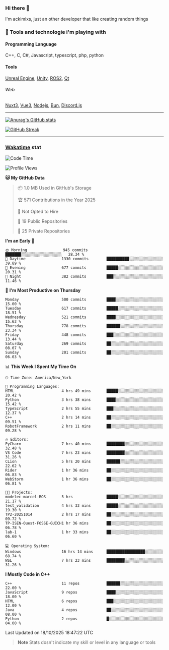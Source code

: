 ### Hi there 👋

I'm ackimixs, just an other developer that like creating random things

### 🧰 Tools and technologie i'm playing with

#### Programming Language
C++, C, C#, Javascript, typescript, php, python

#### Tools
[Unreal Engine](https://www.unrealengine.com), [Unity](https://unity.com/), [ROS2](https://ros.org/), [Qt](https://www.qt.io/)

###### Web
[Nuxt3](https://nuxt.com/), [Vue3](https://vuejs.org/), [Nodejs](https://nodejs.org), [Bun](https://bun.sh/), [Discord.js](https://discord.js.org/)

---

[![Anurag's GitHub stats](https://github-readme-stats.vercel.app/api?username=ackimixs&show_icons=true&theme=github_dark&count_private=true)](https://github.com/anuraghazra/github-readme-stats)

[![GitHub Streak](https://github-readme-streak-stats.herokuapp.com?user=Ackimixs&theme=github-dark-blue&date_format=j%20M%5B%20Y%5D&mode=weekly)](https://git.io/streak-stats)

---
 
 ### [Wakatime](https://wakatime.com/) stat

<!--START_SECTION:waka-->
![Code Time](http://img.shields.io/badge/Code%20Time-1%2C770%20hrs%2033%20mins-blue)

![Profile Views](http://img.shields.io/badge/Profile%20Views-5-blue)

**🐱 My GitHub Data** 

> 📦 1.0 MB Used in GitHub's Storage 
 > 
> 🏆 571 Contributions in the Year 2025
 > 
> 🚫 Not Opted to Hire
 > 
> 📜 19 Public Repositories 
 > 
> 🔑 25 Private Repositories 
 > 
**I'm an Early 🐤** 

```text
🌞 Morning                945 commits         ███████░░░░░░░░░░░░░░░░░░   28.34 % 
🌆 Daytime                1330 commits        ██████████░░░░░░░░░░░░░░░   39.89 % 
🌃 Evening                677 commits         █████░░░░░░░░░░░░░░░░░░░░   20.31 % 
🌙 Night                  382 commits         ███░░░░░░░░░░░░░░░░░░░░░░   11.46 % 
```
📅 **I'm Most Productive on Thursday** 

```text
Monday                   500 commits         ████░░░░░░░░░░░░░░░░░░░░░   15.00 % 
Tuesday                  617 commits         █████░░░░░░░░░░░░░░░░░░░░   18.51 % 
Wednesday                521 commits         ████░░░░░░░░░░░░░░░░░░░░░   15.63 % 
Thursday                 778 commits         ██████░░░░░░░░░░░░░░░░░░░   23.34 % 
Friday                   448 commits         ███░░░░░░░░░░░░░░░░░░░░░░   13.44 % 
Saturday                 269 commits         ██░░░░░░░░░░░░░░░░░░░░░░░   08.07 % 
Sunday                   201 commits         ██░░░░░░░░░░░░░░░░░░░░░░░   06.03 % 
```


📊 **This Week I Spent My Time On** 

```text
🕑︎ Time Zone: America/New_York

💬 Programming Languages: 
HTML                     4 hrs 49 mins       █████░░░░░░░░░░░░░░░░░░░░   20.42 % 
Python                   3 hrs 38 mins       ████░░░░░░░░░░░░░░░░░░░░░   15.42 % 
TypeScript               2 hrs 55 mins       ███░░░░░░░░░░░░░░░░░░░░░░   12.37 % 
C++                      2 hrs 14 mins       ██░░░░░░░░░░░░░░░░░░░░░░░   09.51 % 
RobotFramework           2 hrs 11 mins       ██░░░░░░░░░░░░░░░░░░░░░░░   09.28 % 

🔥 Editors: 
PyCharm                  7 hrs 40 mins       ████████░░░░░░░░░░░░░░░░░   32.48 % 
VS Code                  7 hrs 23 mins       ████████░░░░░░░░░░░░░░░░░   31.26 % 
CLion                    5 hrs 20 mins       ██████░░░░░░░░░░░░░░░░░░░   22.62 % 
Rider                    1 hr 36 mins        ██░░░░░░░░░░░░░░░░░░░░░░░   06.83 % 
WebStorm                 1 hr 36 mins        ██░░░░░░░░░░░░░░░░░░░░░░░   06.81 % 

🐱‍💻 Projects: 
modelec-marcel-ROS       5 hrs               █████░░░░░░░░░░░░░░░░░░░░   21.17 % 
test_validation          4 hrs 33 mins       █████░░░░░░░░░░░░░░░░░░░░   19.30 % 
TP2-20251014             2 hrs 17 mins       ██░░░░░░░░░░░░░░░░░░░░░░░   09.72 % 
TP-ISEN-Ouest-FOSSE-GUICH1 hr 36 mins        ██░░░░░░░░░░░░░░░░░░░░░░░   06.78 % 
lab-1                    1 hr 33 mins        ██░░░░░░░░░░░░░░░░░░░░░░░   06.60 % 

💻 Operating System: 
Windows                  16 hrs 14 mins      █████████████████░░░░░░░░   68.74 % 
WSL                      7 hrs 23 mins       ████████░░░░░░░░░░░░░░░░░   31.26 % 
```

**I Mostly Code in C++** 

```text
C++                      11 repos            ██████░░░░░░░░░░░░░░░░░░░   22.00 % 
JavaScript               9 repos             ████░░░░░░░░░░░░░░░░░░░░░   18.00 % 
HTML                     6 repos             ███░░░░░░░░░░░░░░░░░░░░░░   12.00 % 
Java                     4 repos             ██░░░░░░░░░░░░░░░░░░░░░░░   08.00 % 
Python                   2 repos             █░░░░░░░░░░░░░░░░░░░░░░░░   04.00 % 
```




 Last Updated on 18/10/2025 18:47:22 UTC
<!--END_SECTION:waka-->

> **Note**
> Stats dosn't indicate my skill or level in any language or tools
